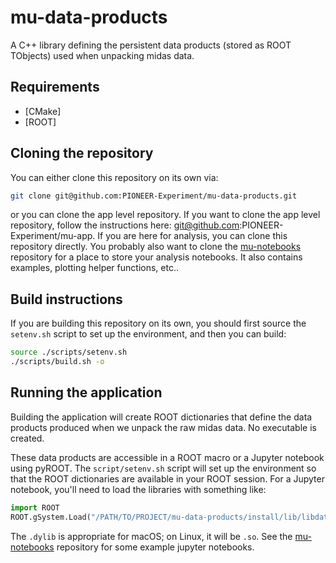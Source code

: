 # mu-data-products

A C++ library defining the persistent data products (stored as ROOT TObjects) used when unpacking midas data.

## Requirements

- [CMake]
- [ROOT]

## Cloning the repository

You can either clone this repository on its own via:

```bash
git clone git@github.com:PIONEER-Experiment/mu-data-products.git
``` 

or you can clone the app level repository. If you want to clone the app level repository, follow the instructions here: git@github.com:PIONEER-Experiment/mu-app. If you are here for analysis, you can clone this repository directly. You probably also want to clone the [mu-notebooks](git@github.com:PIONEER-Experiment/mu-notebooks) repository for a place to store your analysis notebooks. It also contains examples, plotting helper functions, etc..

## Build instructions

If you are building this repository on its own, you should first source the `setenv.sh` script to set up the environment, and then you can build:

```bash
source ./scripts/setenv.sh
./scripts/build.sh -o
```

## Running the application

Building the application will create ROOT dictionaries that define the data products produced when we unpack the raw midas data. No executable is created. 

These data products are accessible in a ROOT macro or a Jupyter notebook using pyROOT. The `script/setenv.sh` script will set up the environment so that the ROOT dictionaries are available in your ROOT session. For a Jupyter notebook, you'll need to load the libraries with something like:
```python
import ROOT
ROOT.gSystem.Load("/PATH/TO/PROJECT/mu-data-products/install/lib/libdata_products.dylib")
```
The `.dylib` is appropriate for macOS; on Linux, it will be `.so`. See the [mu-notebooks](git@github.com:PIONEER-Experiment/mu-notebooks) repository for some example jupyter notebooks.
